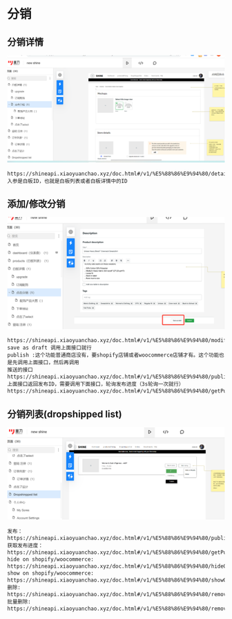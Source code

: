 # 分销

## 分销详情
![](.dropship_images/2ccef7d6.png)
```azure
https://shineapi.xiaoyuanchao.xyz/doc.html#/v1/%E5%88%86%E9%94%80/detail
入参是白板ID，也就是白板列表或者白板详情中的ID
```

## 添加/修改分销
![](.dropship_images/fcd6df40.png)
```azure
https://shineapi.xiaoyuanchao.xyz/doc.html#/v1/%E5%88%86%E9%94%80/modify
save as draft 调用上面接口就行
publish :这个功能普通商店没有，要shopify店铺或者woocommerce店铺才有。这个功能也是先调用上面接口，然后再调用
推送的接口
https://shineapi.xiaoyuanchao.xyz/doc.html#/v1/%E5%88%86%E9%94%80/publishCustomProduct
上面接口返回发布ID，需要调用下面接口，轮询发布进度（3s轮询一次就行）
https://shineapi.xiaoyuanchao.xyz/doc.html#/v1/%E5%88%86%E9%94%80/getPublishStatus
```

## 分销列表(dropshipped list)

![](.dropship_images/38b14a77.png)
```azure
发布：
https://shineapi.xiaoyuanchao.xyz/doc.html#/v1/%E5%88%86%E9%94%80/publishCustomProduct
获取发布进度：
https://shineapi.xiaoyuanchao.xyz/doc.html#/v1/%E5%88%86%E9%94%80/getPublishStatus
hide on shopify/woocommerce:
https://shineapi.xiaoyuanchao.xyz/doc.html#/v1/%E5%88%86%E9%94%80/hideOnServer
show on shopify/woocommerce:
https://shineapi.xiaoyuanchao.xyz/doc.html#/v1/%E5%88%86%E9%94%80/showOnServer
删除:
https://shineapi.xiaoyuanchao.xyz/doc.html#/v1/%E5%88%86%E9%94%80/removeCustomProduct
批量删除:
https://shineapi.xiaoyuanchao.xyz/doc.html#/v1/%E5%88%86%E9%94%80/removeBatch
```
